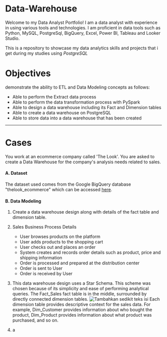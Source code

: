 # Data-Warehouse

Welcome to my Data Analyst Portfolio! I am a data analyst with experience in using various tools and technologies. I am proficient in data tools such as Python, MySQL, PostgreSql, BigQuery, Excel, Power BI, Tableau and Looker Studio.

This is a repository to showcase my data analytics skills and projects that i get during my studies using *PostgreSQL*

# Objectives
demonstrate the ability to ETL and Data Modeling concepts as follows:
- Able to perform the Extract data process
- Able to perform the data transformation process with PySpark
- Able to design a data warehouse including its Fact and Dimension tables
- Able to create a data warehouse on PostgreSQL
- Able to store data into a data warehouse that has been created

---
# Cases
You work at an ecommerce company called 'The Look'. You are asked to create a Data Warehouse for the company's analysis needs related to sales.

#### A. Dataset
The dataset used comes from the Google BigQuery database "thelook_ecommerce" which can be accessed [here](https://console.cloud.google.com/bigquery?p=bigquery-public-data&d=thelook_ecommerce).


#### B. Data Modeling
1. Create a data warehouse design along with details of the fact table and dimension table.

2. Sales Business Process Details
   - User browses products on the platform
   - User adds products to the shopping cart
   - User checks out and places an order
   - System creates and records order details such as product, price and shipping information
   - Order is processed and prepared at the distribution center
   - Order is sent to User
   - Order is received by User

3. This data warehouse design uses a Star Schema. This scheme was chosen because of its simplicity and ease of performing analytical queries. The Fact_Sales fact table is in the middle, surrounded by directly connected dimension tables.
![Tambahkan sedikit teks isi](https://github.com/user-attachments/assets/237e94d2-f1c0-4d89-894f-f9185369eeef)
Each dimension table provides descriptive context for the sales data. For example, Dim_Customer provides information about who bought the product, Dim_Product provides information about what product was purchased, and so on.

5. a
